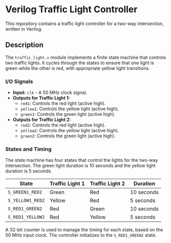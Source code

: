 # Verilog Traffic Light Controller

This repository contains a traffic light controller for a two-way intersection, written in Verilog.

## Description

The `traffic_light.v` module implements a finite state machine that controls two traffic lights. It cycles through the states to ensure that one light is green while the other is red, with appropriate yellow light transitions.

### I/O Signals

*   **Input:** `clk` - A 50 MHz clock signal.
*   **Outputs for Traffic Light 1:**
    *   `red1`: Controls the red light (active high).
    *   `yellow1`: Controls the yellow light (active high).
    *   `green1`: Controls the green light (active high).
*   **Outputs for Traffic Light 2:**
    *   `red2`: Controls the red light (active high).
    *   `yellow2`: Controls the yellow light (active high).
    *   `green2`: Controls the green light (active high).

### States and Timing

The state machine has four states that control the lights for the two-way intersection. The green light duration is 10 seconds and the yellow light duration is 5 seconds.

| State            | Traffic Light 1 | Traffic Light 2 | Duration   |
|------------------|-----------------|-----------------|------------|
| `S_GREEN1_RED2`  | Green           | Red             | 10 seconds |
| `S_YELLOW1_RED2` | Yellow          | Red             | 5 seconds  |
| `S_RED1_GREEN2`  | Red             | Green           | 10 seconds |
| `S_RED1_YELLOW2` | Red             | Yellow          | 5 seconds  |

A 32-bit counter is used to manage the timing for each state, based on the 50 MHz input clock. The controller initializes to the `S_RED1_GREEN2` state.
